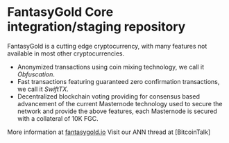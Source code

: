 FantasyGold Core integration/staging repository
=====================================

FantasyGold is a cutting edge cryptocurrency, with many features not available in most other cryptocurrencies.
- Anonymized transactions using coin mixing technology, we call it _Obfuscation_.
- Fast transactions featuring guaranteed zero confirmation transactions, we call it _SwiftTX_.
- Decentralized blockchain voting providing for consensus based advancement of the current Masternode
  technology used to secure the network and provide the above features, each Masternode is secured
  with a collateral of 10K FGC.

More information at [fantasygold.io](http://www.fantasygold.io) Visit our ANN thread at [BitcoinTalk]
